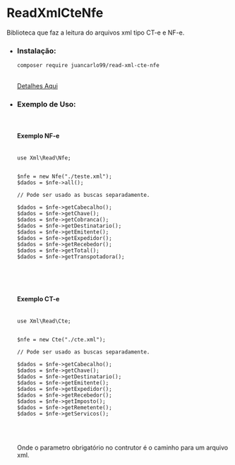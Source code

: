 <h1>ReadXmlCteNfe</h1>

<p>Biblioteca que faz a leitura do arquivos xml tipo CT-e e NF-e.</p>



<ul>
    <li>
        <h3>Instalação:</h3>
        <p>
           <pre><code>composer require juancarlo99/read-xml-cte-nfe</code></pre><br>
        <spam><a href="https://packagist.org/packages/juancarlo99/read-xml-cte-nfe">Detalhes Aqui</a></spam>
        </p>
    </li>
    <li>
        <h3>Exemplo de Uso:</h3><br>
        <p>
            <h4>Exemplo NF-e</h4>
            <pre>
                <code>
use Xml\Read\Nfe;
<!--  -->
<!--  -->
$nfe = new Nfe("./teste.xml");
$dados = $nfe->all();
<!--  -->
// Pode ser usado as buscas separadamente.
<!--  -->
$dados = $nfe->getCabecalho();
$dados = $nfe->getChave();
$dados = $nfe->getCobranca();
$dados = $nfe->getDestinatario();
$dados = $nfe->getEmitente();
$dados = $nfe->getExpedidor();
$dados = $nfe->getRecebedor();
$dados = $nfe->getTotal();
$dados = $nfe->getTranspotadora();
              </code>
            </pre><br>
  <h4>Exemplo CT-e</h4>
            <pre>
                <code>
use Xml\Read\Cte;
<!--  -->
<!--  -->
$nfe = new Cte("./cte.xml");
<!--  -->
// Pode ser usado as buscas separadamente.
<!--  -->
$dados = $nfe->getCabecalho();
$dados = $nfe->getChave();
$dados = $nfe->getDestinatario();
$dados = $nfe->getEmitente();
$dados = $nfe->getExpedidor();
$dados = $nfe->getRecebedor();
$dados = $nfe->getImposto();
$dados = $nfe->getRemetente();
$dados = $nfe->getServicos();
              </code>
            </pre><br>
            Onde o parametro obrigatório no contrutor é o caminho para um arquivo xml.
        </p>
    </li>
</ul>

